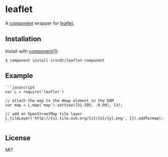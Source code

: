 # leaflet

  A [component](https://github.com/component) wrapper for
  [leaflet](http://leafletjs.com/).

## Installation

  Install with [component(1)](http://component.io):

    $ component install crindt/leaflet-component

## Example

    ```javascript
    var L = require('leaflet')
    
    // attach the map to the #map element in the DOM
    var map = L.map('map').setView([51.505, -0.09], 13);

    // add an OpenStreetMap tile layer
    L.tileLayer('http://{s}.tile.osm.org/{z}/{x}/{y}.png', {}).addTo(map);
    ```


## License

  MIT
